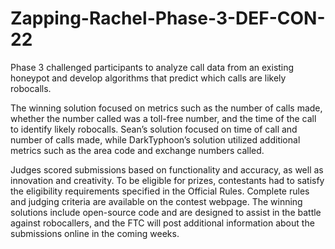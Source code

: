 Zapping-Rachel-Phase-3-DEF-CON-22
=================================
Phase 3 challenged participants to analyze call data from an existing honeypot and develop algorithms that predict which calls are likely robocalls. 

The winning solution focused on metrics such as the number of calls made, whether the number called was a toll-free number, and the time of the call to identify likely robocalls. Sean’s solution focused on time of call and number of calls made, while DarkTyphoon’s solution utilized additional metrics such as the area code and exchange numbers called.

Judges scored submissions based on functionality and accuracy, as well as innovation and creativity. To be eligible for prizes, contestants had to satisfy the eligibility requirements specified in the Official Rules. Complete rules and judging criteria are available on the contest webpage. The winning solutions include open-source code and are designed to assist in the battle against robocallers, and the FTC will post additional information about the submissions online in the coming weeks.

